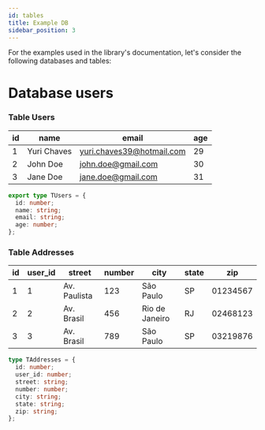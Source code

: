 ```yaml
---
id: tables
title: Example DB
sidebar_position: 3
---
```


For the examples used in the library's documentation, let's consider the following databases and tables:

# Database **users**

### Table Users

| id  | name        | email                     | age |
| --- | ----------- | ------------------------- | --- |
| 1   | Yuri Chaves | yuri.chaves39@hotmail.com | 29  |
| 2   | John Doe    | john.doe@gmail.com        | 30  |
| 3   | Jane Doe    | jane.doe@gmail.com        | 31  |

```ts title="types.ts"
export type TUsers = {
  id: number;
  name: string;
  email: string;
  age: number;
};
```

### Table Addresses

| id  | user_id | street       | number | city           | state | zip      |
| --- | ------- | ------------ | ------ | -------------- | ----- | -------- |
| 1   | 1       | Av. Paulista | 123    | São Paulo      | SP    | 01234567 |
| 2   | 2       | Av. Brasil   | 456    | Rio de Janeiro | RJ    | 02468123 |
| 3   | 3       | Av. Brasil   | 789    | São Paulo      | SP    | 03219876 |

```ts title="types.ts"
type TAddresses = {
  id: number;
  user_id: number;
  street: string;
  number: number;
  city: string;
  state: string;
  zip: string;
};
```
